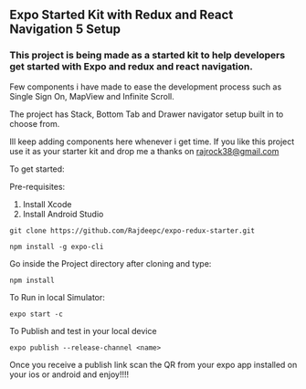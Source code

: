 ## Expo Started Kit with Redux and React Navigation 5 Setup

### This project is being made as a started kit to help developers get started with Expo and redux and react navigation.
Few components i have made to ease the development process such as Single Sign On, MapView and Infinite Scroll.

The project has Stack, Bottom Tab and Drawer navigator setup built in to choose from. 

Ill keep adding components here whenever i get time. If you like this project use it as your starter kit and drop me a thanks on [rajrock38@gmail.com](rajrock38@gmail.com)

To get started:

Pre-requisites:

1. Install Xcode
2. Install Android Studio

```
git clone https://github.com/Rajdeepc/expo-redux-starter.git
```

```
npm install -g expo-cli
```

Go inside the Project directory after cloning and type:

```
npm install
````

To Run in local Simulator:

```
expo start -c
```

To Publish and test in your local device

```
expo publish --release-channel <name>
```
Once you receive a publish link scan the QR from your expo app installed on your ios or android and enjoy!!!!